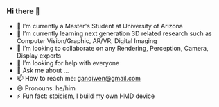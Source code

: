 ### Hi there 👋


- 🔭 I’m currently a Master's Student at University of Arizona
- 🌱 I’m currently learning next generation 3D related research such as Computer Vision/Graphic, AR/VR, Digital Imaging
- 👯 I’m looking to collaborate on any Rendering, Perception, Camera, Display experts
- 🤔 I’m looking for help with everyone
- 💬 Ask me about ...
- 📫 How to reach me: ganqiwen@gmail.com
- 😄 Pronouns: he/him
- ⚡ Fun fact: stoicism, I build my own HMD device

